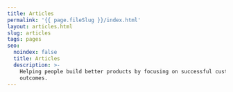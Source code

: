 ```yaml
---
title: Articles
permalink: '{{ page.fileSlug }}/index.html'
layout: articles.html
slug: articles
tags: pages
seo:
  noindex: false
  title: Articles
  description: >-
    Helping people build better products by focusing on successful customer
    outcomes.
---
```



